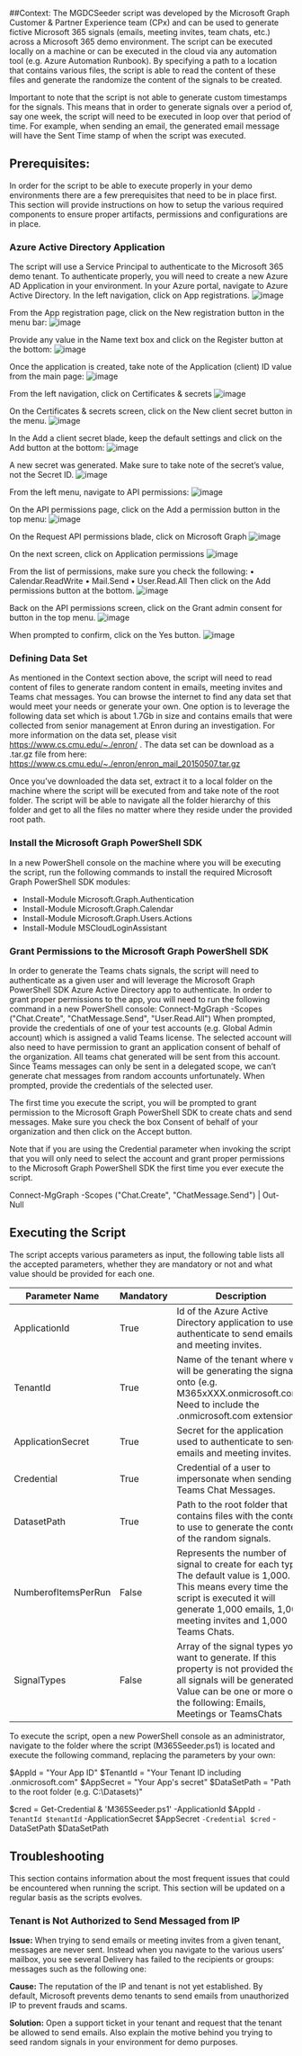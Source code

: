 ##Context:
The MGDCSeeder script was developed by the Microsoft Graph Customer & Partner Experience team (CPx) and can be used to generate fictive Microsoft 365 signals (emails, meeting invites, team chats, etc.) across a Microsoft 365 demo environment. The script can be executed locally on a machine or can be executed in the cloud via any automation tool (e.g. Azure Automation Runbook). By specifying a path to a location that contains various files, the script is able to read the content of these files and generate the randomize the content of the signals to be created. 

Important to note that the script is not able to generate custom timestamps for the signals. This means that in order to generate signals over a period of, say one week, the script will need to be executed in loop over that period of time. For example, when sending an email, the generated email message will have the Sent Time stamp of when the script was executed.

## Prerequisites:
In order for the script to be able to execute properly in your demo environments there are a few prerequisites that need to be in place first. This section will provide instructions on how to setup the various required components to ensure proper artifacts, permissions and configurations are in place.

### Azure Active Directory Application
The script will use a Service Principal to authenticate to the Microsoft 365 demo tenant. To authenticate properly, you will need to create a new Azure AD Application in your environment. In your Azure portal, navigate to Azure Active Directory. In the left navigation, click on App registrations.
 ![image](https://user-images.githubusercontent.com/2547149/146807749-6f8aa3e6-2beb-43b9-b5f7-8cecdf0022b0.png)

From the App registration page, click on the New registration button in the menu bar:
 ![image](https://user-images.githubusercontent.com/2547149/146807769-7ce8650b-8255-48b4-8b64-5502898d7dce.png)

Provide any value in the Name text box and click on the Register button at the bottom:
 ![image](https://user-images.githubusercontent.com/2547149/146807781-bf5e1831-fb5f-4c0e-a84c-efee87cc30c1.png)

Once the application is created, take note of the Application (client) ID value from the main page:
 ![image](https://user-images.githubusercontent.com/2547149/146807787-5d93dc12-fbbd-4628-bdf4-41c938eeb2ad.png)

From the left navigation, click on Certificates & secrets
 ![image](https://user-images.githubusercontent.com/2547149/146807792-a2be4592-962f-4862-9e9b-ed3c12cb0280.png)

On the Certificates & secrets screen, click on the New client secret button in the menu.
 ![image](https://user-images.githubusercontent.com/2547149/146807799-b8e85743-6218-4388-a4f9-50dac7af3b69.png)

In the Add a client secret blade, keep the default settings and click on the Add button at the bottom:
 ![image](https://user-images.githubusercontent.com/2547149/146807820-531a8a0f-4ba2-4f25-bb2e-70e001e3afe7.png)

A new secret was generated. Make sure to take note of the secret’s value, not the Secret ID.
 ![image](https://user-images.githubusercontent.com/2547149/146807833-90e69db3-b74f-479c-9992-01bd145ce33c.png)

From the left menu, navigate to API permissions:
 ![image](https://user-images.githubusercontent.com/2547149/146807841-e3f53b6e-f1f4-4000-abfa-c0622d595aa6.png)

On the API permissions page, click on the Add a permission button in the top menu:
 ![image](https://user-images.githubusercontent.com/2547149/146807846-30ee97f6-99e3-4cd0-9230-2ce5bc9a5d50.png)

On the Request API permissions blade, click on Microsoft Graph
 ![image](https://user-images.githubusercontent.com/2547149/146807857-5e7d6fb7-3fb9-4a13-84ae-4c3e220426b5.png)

On the next screen, click on Application permissions
 ![image](https://user-images.githubusercontent.com/2547149/146807863-c0598479-5127-4e08-8066-03112af14bac.png)

From the list of permissions, make sure you check the following:
•	Calendar.ReadWrite
•	Mail.Send
•	User.Read.All
Then click on the Add permissions button at the bottom.
 ![image](https://user-images.githubusercontent.com/2547149/146807877-d2c9deef-4283-4544-859d-12acada2c956.png)

Back on the API permissions screen, click on the Grant admin consent for <Tenant> button in the top menu.
 ![image](https://user-images.githubusercontent.com/2547149/146807887-781dc09c-dc53-482d-aa2f-900f388acfa4.png)

When prompted to confirm, click on the Yes button.
 ![image](https://user-images.githubusercontent.com/2547149/146807898-fcbc9315-cf75-41b4-a934-a67f05898d93.png)

### Defining Data Set
As mentioned in the Context section above, the script will need to read content of files to generate random content in emails, meeting invites and Teams chat messages. You can browse the internet to find any data set that would meet your needs or generate your own. One option is to leverage the following data set which is about 1.7Gb in size and contains emails that were collected from senior management at Enron during an investigation. For more information on the data set, please visit https://www.cs.cmu.edu/~./enron/ . The data set can be download as a .tar.gz file from here:
https://www.cs.cmu.edu/~./enron/enron_mail_20150507.tar.gz 

Once you’ve downloaded the data set, extract it to a local folder on the machine where the script will be executed from and take note of the root folder. The script will be able to navigate all the folder hierarchy of this folder and get to all the files no matter where they reside under the provided root path.

### Install the Microsoft Graph PowerShell SDK
In a new PowerShell console on the machine where you will be executing the script, run the following commands to install the required Microsoft Graph PowerShell SDK modules:
-	Install-Module Microsoft.Graph.Authentication
-	Install-Module Microsoft.Graph.Calendar
-	Install-Module Microsoft.Graph.Users.Actions
-	Install-Module MSCloudLoginAssistant

### Grant Permissions to the Microsoft Graph PowerShell SDK
In order to generate the Teams chats signals, the script will need to authenticate as a given user and will leverage the Microsoft Graph PowerShell SDK Azure Active Directory app to authenticate. In order to grant proper permissions to the app, you will need to run the following command in a new PowerShell console:
Connect-MgGraph -Scopes ("Chat.Create", "ChatMessage.Send", "User.Read.All") 
When prompted, provide the credentials of one of your test accounts (e.g. Global Admin account) which is assigned a valid Teams license. The selected account will also need to have permission to grant an application consent of behalf of the organization. All teams chat generated will be sent from this account. Since Teams messages can only be sent in a delegated scope, we can’t generate chat messages from random accounts unfortunately. When prompted, provide the credentials of the selected user.
 
The first time you execute the script, you will be prompted to grant permission to the Microsoft Graph PowerShell SDK to create chats and send messages. Make sure you check the box Consent of behalf of your organization and then click on the Accept button.
 
Note that if you are using the Credential parameter when invoking the script that you will only need to select the account and grant proper permissions to the Microsoft Graph PowerShell SDK the first time you ever execute the script.

  Connect-MgGraph -Scopes ("Chat.Create", "ChatMessage.Send") | Out-Null 

## Executing the Script
The script accepts various parameters as input, the following table lists all the accepted parameters, whether they are mandatory or not and what value should be provided for each one.
  
| Parameter Name | Mandatory	| Description |
|---|---|---|
| ApplicationId |	True | Id of the Azure Active Directory application to use to authenticate to send emails and meeting invites. |
| TenantId | True |	Name of the tenant where we will be generating the signals onto (e.g. M365xXXX.onmicrosoft.com). Need to include the .onmicrosoft.com extension. |
| ApplicationSecret	| True	| Secret for the application used to authenticate to send emails and meeting invites. |
| Credential	| True	| Credential of a user to impersonate when sending Teams Chat Messages. |
| DatasetPath	| True	| Path to the root folder that contains files with the content to use to generate the content of the random signals. |
| NumberofItemsPerRun	| False	| Represents the number of signal to create for each type. The default value is 1,000. This means every time the script is executed it will generate 1,000 emails, 1,000 meeting invites and 1,000 Teams Chats. |
| SignalTypes	| False	| Array of the signal types you want to generate. If this property is not provided then all signals will be generated. Value can be one or more of the following:	Emails, Meetings or	TeamsChats |
 
To execute the script, open a new PowerShell console as an administrator, navigate to the folder where the script  (M365Seeder.ps1) is located and execute the following command, replacing the parameters by your own:
  
$AppId = "Your App ID"
$TenantId = "Your Tenant ID including .onmicrosoft.com"
$AppSecret = "Your App's secret"
$DataSetPath = "Path to the root folder (e.g. C:\Datasets)"

$cred = Get-Credential
& 'M365Seeder.ps1' -ApplicationId $AppId `
    -TenantId $tenantId `
    -ApplicationSecret $AppSecret `
    -Credential $cred `
    -DataSetPath $DataSetPath

## Troubleshooting
This section contains information about the most frequent issues that could be encountered when running the script. This section will be updated on a regular basis as the scripts evolves.

### Tenant is Not Authorized to Send Messaged from IP
**Issue:** When trying to send emails or meeting invites from a given tenant, messages are never sent. Instead when you navigate to the various users’ mailbox, you see several Delivery has failed to the recipients or groups: messages such as the following one:
 
**Cause:** The reputation of the IP and tenant is not yet established. By default, Microsoft prevents demo tenants to send emails from unauthorized IP to prevent frauds and scams.
  
**Solution:** Open a support ticket in your tenant and request that the tenant be allowed to send emails. Also explain the motive behind you trying to seed random signals in your environment for demo purposes.
